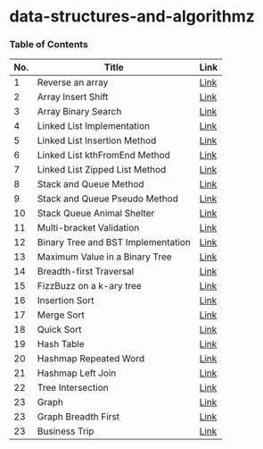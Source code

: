 # data-structures-and-algorithmz

### Table of Contents 
| No.      | Title | Link
| ----------- | ----------- | ----------- |
| 1      | Reverse an array       | [Link](ConsoleApp/ConsoleApp/Challenges/array-reverse/README.md) |
| 2      | Array Insert Shift  | [Link](ConsoleApp/ConsoleApp/Challenges/array-insert-shift/README.md) |
| 3      | Array Binary Search | [Link](ConsoleApp/ConsoleApp/Challenges/array-binary-search/README.md) |
| 4      | Linked List Implementation | [Link](ConsoleApp/ConsoleApp/Challenges/linkedlist/README.md) |
| 5      | Linked List Insertion Method | [Link](ConsoleApp/ConsoleApp/Challenges/linkedlist/linked-list-insertion/READEME.md)
| 6      | Linked List kthFromEnd Method | [Link](ConsoleApp/ConsoleApp/Challenges/linkedlist/linked-list-kth/READEME.md)
| 7      | Linked List Zipped List Method | [Link](ConsoleApp/ConsoleApp/Challenges/linkedlist/linked-list-zip/READEME.md)
| 8      | Stack and Queue Method | [Link](ConsoleApp/ConsoleApp/Challenges/stacksandqueues/README.md) |
| 9      | Stack and Queue Pseudo Method | [Link](ConsoleApp/ConsoleApp/Challenges/stackqueuepseudo/README.md) |
| 10     | Stack Queue Animal Shelter | [Link](ConsoleApp/ConsoleApp/Challenges/stack-queue-animal-shelter/README.md) |
| 11     | Multi-bracket Validation  | [Link](ConsoleApp/ConsoleApp/Challenges/multi-bracket-validation/README.md) |
| 12     | Binary Tree and BST Implementation | [Link](ConsoleApp/ConsoleApp/Challenges/binary_tree_and_bst/README.md) |
| 13     | Maximum Value in a Binary Tree | [Link](ConsoleApp/ConsoleApp/Challenges/binary_tree_and_bst/README2.md) |
| 14     | Breadth-first Traversal        | [Link](ConsoleApp/ConsoleApp/Challenges/binary_tree_and_bst/README3.md) |
| 15     | FizzBuzz on a k-ary tree       | [Link](ConsoleApp/ConsoleApp/Challenges/FizzBuzz-k-ary-tree/README.md) |
| 16     | Insertion Sort       | [Link](ConsoleApp/ConsoleApp/Challenges/insertion-sort/README.md) |
| 17     | Merge Sort       | [Link](ConsoleApp/ConsoleApp/Challenges/sorting/merge/README.md) |
| 18     | Quick Sort       | [Link](ConsoleApp/ConsoleApp/Challenges/sorting/quick/README.md) |
| 19     | Hash Table       | [Link](ConsoleApp/ConsoleApp/Challenges/hashtable/README.md) |
| 20     | Hashmap Repeated Word       | [Link](ConsoleApp/ConsoleApp/Challenges/hashmap-repeated-word/README.md) |
| 21     | Hashmap Left Join       | [Link](ConsoleApp/ConsoleApp/Challenges/hashmap-left-join/README.md) |
| 22     | Tree Intersection       | [Link](ConsoleApp/ConsoleApp/Challenges/tree-intersection/README.md) |
| 23     | Graph       | [Link](ConsoleApp/ConsoleApp/Challenges/graph/README.md) |
| 23     | Graph Breadth First       | [Link](ConsoleApp/ConsoleApp/Challenges/graph/README2.md) |
| 23     | Business Trip       | [Link](ConsoleApp/ConsoleApp/Challenges/graph/README3.md) |



